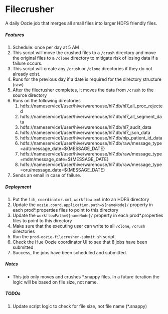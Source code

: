 # Filecrusher
A daily Oozie job that merges all small files into larger HDFS friendly files.

##### Features 
1. Schedule: once per day at 5 AM
2. This script will move the crushed files to a `/crush` directory and move the original files to a `/clone` 
directory to mitigate risk of losing data if a failure occurs.
3. This script will create any `/crush` or `/clone` directories if they do not already exist.
4. Runs for the previous day if a date is required for the directory structure (raw)
5. After the filecrusher completes, it moves the data from `/crush` to the source directory
6. Runs on the following directories
    1. hdfs://nameservice1/user/hive/warehouse/hl7.db/hl7_all_proc_rejected
    2. hdfs://nameservice1/user/hive/warehouse/hl7.db/hl7_all_segment_data
    3. hdfs://nameservice1/user/hive/warehouse/hl7.db/hl7_audit_data
    4. hdfs://nameservice1/user/hive/warehouse/hl7.db/hl7_json_data
    5. hdfs://nameservice1/user/hive/warehouse/hl7.db/nlp_patient_id_data
    6. hdfs://nameservice1/user/hive/warehouse/hl7.db/raw/message_type=adt/message_date=${MESSAGE_DATE}
    7. hdfs://nameservice1/user/hive/warehouse/hl7.db/raw/message_type=mdm/message_date=${MESSAGE_DATE}
    8. hdfs://nameservice1/user/hive/warehouse/hl7.db/raw/message_type=oru/message_date=${MESSAGE_DATE}
7. Sends an email in case of failure.

##### Deployment
1. Put the `lib`, `coordinator.xml`, `workflow.xml` into an HDFS directory
2. Update the `oozie.coord.application.path=${nameNode}/` property in each prod*.properties files to point to this directory
3. Update the `workflowPath=${nameNode}/` property in each prod*.properties files to point to this directory
4. Make sure that the executing user can write to all `/clone`, `/crush` directories
5. Run the `prod-oozie-filecrusher-submit.sh` script. 
6. Check the Hue Oozie coordinator UI to see that 8 jobs have been submitted
7. Success, the jobs have been scheduled and submitted.

##### Notes
* This job only moves and crushes *.snappy files. In a future iteration the logic will be based on file size, not name.

##### TODOs
1. Update script logic to check for file size, not file name (*.snappy)
